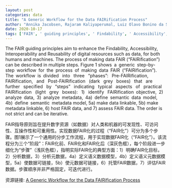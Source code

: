 ```yaml
---
layout: post
categories: data
title: "A Generic Workflow for the Data FAIRification Process"
author: "Annika Jacobsen, Rajaram Kaliyaperumal, Luiz Olavo Bonino da Silva Santos, Barend Mons, Erik Schultes, Marco Roos, Mark Thompson"
date: 2020-10-17
tags: ['FAIR', ' guiding principles', ' Findability', ' Accessibility', ' Interoperability', ' Reusability', ' digital resources', ' data', ' humans', ' machines', ' FAIRification', ' workflow', ' Pre-FAIRification', ' Post-FAIRification', ' steps', ' identify', ' analyze data', ' analyze metadata', ' define semantic data model', ' define semantic metadata model', ' make data linkable', ' make metadata linkable', ' host FAIR data', ' assess FAIR data']
---
```


The FAIR guiding principles aim to enhance the Findability, Accessibility, Interoperability and Reusability of digital resources such as data, for both humans and machines. The process of making data FAIR (“FAIRification”) can be described in multiple steps. Figure 1 shows a generic step-by-step workflow for the process of making data FAIR (“FAIRification”). The workflow is divided  into  three  “phases”:  Pre-FAIRification,  FAIRification,  and  Post-FAIRification  (dark  grey  boxes)  that  are  further  specified  by  “steps”  indicating  typical  aspects  of  practical  FAIRification  (light  grey  boxes):  1)  identify  FAIRification objective, 2) analyze data, 3) analyze metadata, 4a) define semantic data model, 4b) define semantic metadata model, 5a) make data linkable, 5b) make metadata linkable, 6) host FAIR data, and 7) assess FAIR data. The order is not strict and can be iterative.

FAIR指导原则旨在提升数字资源（如数据）对人类和机器的可发现性、可访问性、互操作性和可重用性。实现数据FAIR化的过程（“FAIR化”）可分为多个步骤。图1展示了一个通用的分步工作流程，用于实现数据FAIR化（“FAIR化”）。该流程分为三个“阶段”：FAIR化前、FAIR化和FAIR化后（深灰色框），每个阶段进一步细化为“步骤”（浅灰色框），指明实际FAIR化的典型方面：1）明确FAIR化目标，2）分析数据，3）分析元数据，4a）定义语义数据模型，4b）定义语义元数据模型，5a）使数据可链接，5b）使元数据可链接，6）托管FAIR数据，7）评估FAIR数据。步骤顺序并非严格固定，可迭代进行。

资源链接: [A Generic Workflow for the Data FAIRification Process](https://doi.org/10.11922/sciencedb.j00104.00067)
